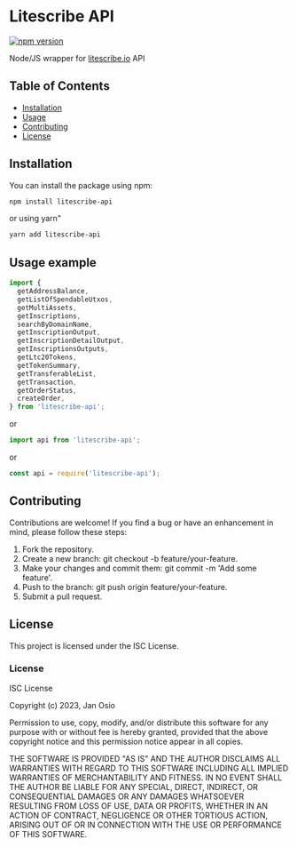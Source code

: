 # Litescribe API

[![npm version](https://img.shields.io/npm/v/litescribe-api.svg)](https://www.npmjs.com/package/litescribe-api)

Node/JS wrapper for [litescribe.io](https://litescribe.io/api#/) API

## Table of Contents

- [Installation](#installation)
- [Usage](#usage)
- [Contributing](#contributing)
- [License](#license)

## Installation

You can install the package using npm:

```bash
npm install litescribe-api
```

or using yarn"

```bash
yarn add litescribe-api
```

## Usage example

```javascript
import {
  getAddressBalance,
  getListOfSpendableUtxos,
  getMultiAssets,
  getInscriptions,
  searchByDomainName,
  getInscriptionOutput,
  getInscriptionDetailOutput,
  getInscriptionsOutputs,
  getLtc20Tokens,
  getTokenSummary,
  getTransferableList,
  getTransaction,
  getOrderStatus,
  createOrder,
} from 'litescribe-api';
```

or 

```javascript
import api from 'litescribe-api';
```

or 

```javascript
const api = require('litescribe-api');
```

## Contributing
Contributions are welcome! If you find a bug or have an enhancement in mind, please follow these steps:

1. Fork the repository.
2. Create a new branch: git checkout -b feature/your-feature.
3. Make your changes and commit them: git commit -m 'Add some feature'.
4. Push to the branch: git push origin feature/your-feature.
5. Submit a pull request.

## License
This project is licensed under the ISC License.

### License

ISC License

Copyright (c) 2023, Jan Osio

Permission to use, copy, modify, and/or distribute this software for any
purpose with or without fee is hereby granted, provided that the above
copyright notice and this permission notice appear in all copies.

THE SOFTWARE IS PROVIDED "AS IS" AND THE AUTHOR DISCLAIMS ALL WARRANTIES WITH
REGARD TO THIS SOFTWARE INCLUDING ALL IMPLIED WARRANTIES OF MERCHANTABILITY
AND FITNESS. IN NO EVENT SHALL THE AUTHOR BE LIABLE FOR ANY SPECIAL, DIRECT,
INDIRECT, OR CONSEQUENTIAL DAMAGES OR ANY DAMAGES WHATSOEVER RESULTING FROM
LOSS OF USE, DATA OR PROFITS, WHETHER IN AN ACTION OF CONTRACT, NEGLIGENCE OR
OTHER TORTIOUS ACTION, ARISING OUT OF OR IN CONNECTION WITH THE USE OR
PERFORMANCE OF THIS SOFTWARE.